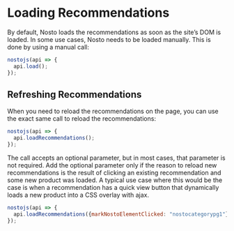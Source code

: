 # Loading Recommendations

By default, Nosto loads the recommendations as soon as the site’s DOM is loaded. In some use cases, Nosto needs to be loaded manually. This is done by using a manual call:

```javascript
nostojs(api => {
  api.load();
});
```

## Refreshing Recommendations

When you need to reload the recommendations on the page, you can use the exact same call to reload the recommendations:

```javascript
nostojs(api => {
  api.loadRecommendations();
});
```

The call accepts an optional parameter, but in most cases, that parameter is not required. Add the optional parameter only if the reason to reload new recommendations is the result of clicking an existing recommendation and some new product was loaded. A typical use case where this would be the case is when a recommendation has a quick view button that dynamically loads a new product into a CSS overlay with ajax.

```javascript
nostojs(api => {
  api.loadRecommendations({markNostoElementClicked: "nosto­categorypg­1"});
});
```

